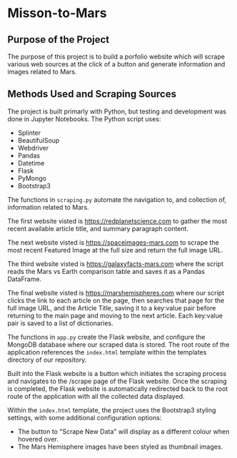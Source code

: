 # Misson-to-Mars

## Purpose of the Project
The purpose of this project is to build a porfolio website which will scrape various web sources at the click of a button and generate information and images related to Mars. 

## Methods Used and Scraping Sources
The project is built primarly with Python, but testing and development was done in Jupyter Notebooks. The Python script uses:
- Splinter
- BeautifulSoup
- Webdriver
- Pandas
- Datetime
- Flask
- PyMongo
- Bootstrap3

The functions in `scraping.py` automate the navigation to, and collection of, information related to Mars.

The first website visted is https://redplanetscience.com to gather the most recent available article title, and summary paragraph content. 

The next website visted is https://spaceimages-mars.com to scrape the most recent Featured Image at the full size and return the full image URL.

The third website visted is https://galaxyfacts-mars.com where the script reads the Mars vs Earth comparison table and saves it as a Pandas DataFrame.

The final website visted is https://marshemispheres.com where our script clicks the link to each article on the page, then searches that page for the full image URL, and the Article Title, saving it to a key:value pair before returning to the main page and moving to the next article. Each key:value pair is saved to a list of dictionaries.

The functions in `app.py` create the Flask website, and configure the MongoDB database where our scraped data is stored. The root route of the application references the `index.html` template within the templates directory of our repository.

Built into the Flask website is a button which initiates the scraping process and navigates to the /scrape page of the Flask website. Once the scraping is completed, the Flask website is automatically redirected back to the root route of the application with all the collected data displayed.

Within the `index.html` template, the project uses the Bootstrap3 styling settings, with some additional configuration options: 
- The button to "Scrape New Data" will display as a different colour when hovered over. 
- The Mars Hemisphere images have been styled as thumbnail images.